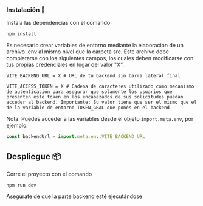 ### Instalación 🔧

Instala las dependencias con el comando

```
npm install
```

Es necesario crear variables de entorno mediante la elaboración de un archivo .env al mismo nivel que la carpeta src. Este archivo debe completarse con los siguientes campos, los cuales deben modificarse con tus propias credenciales en lugar del valor "X".

```env
VITE_BACKEND_URL = X # URL de tu backend sin barra lateral final

VITE_ACCESS_TOKEN = X # Cadena de caracteres utilizado como mecanismo de autenticación para asegurar que solamente los usuarios que presenten este token en los encabezados de sus solicitudes puedan acceder al backend. Importante: Su valor tiene que ser el mismo que el de la variable de entorno TOKEN_GRAL que ponés en el backend
```

Nota: Puedes acceder a las variables desde el objeto ```import.meta.env```, por ejemplo:

```js
const backendUrl = import.meta.env.VITE_BACKEND_URL
```

## Despliegue 📦

Corre el proyecto con el comando

```
npm run dev
```

Asegúrate de que la parte backend esté ejecutándose
